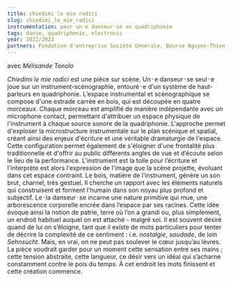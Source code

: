 ```yaml
---
title: chiedimi le mie radici
slug: chiedimi_le_mie_radici
instrumentation: pour un᛫e danseur᛫se en quadriphonie
tags: danse, quadriphonie, electronic
year: 2022/2023
partners: Fondation d'entreprise Société Générale, Bourse Nguyen-Thien Dao
---
```


avec _Mélisande Tonolo_

_Chiedimi le mie radici_ est une pièce sur scène.
Un᛫e danseur᛫se seul᛫e joue sur un instrument-scénographie, entouré᛫e d'un système de haut-parleurs en quadriphonie.
L’espace instrumental et scénographique se compose d'une estrade carrée en bois, qui est découpée en quatre morceaux. Chaque morceau est amplifié de manière indépendante avec un microphone contact, permettant d'attribuer un espace physique de l'instrument à chaque source sonore de la quadriphonie. L'approche permet d'exploser la microstructure instrumentale sur le plan scénique et spatial, créant ainsi des enjeux d'écriture et une véritable dramaturgie de l'espace. Cette configuration permet également de s'éloigner d'une frontalité plus traditionnelle et d'offrir au public différents angles de vue et d’écoute selon le lieu de la performance.
L’instrument est la toile pour l’écriture et l'interprète est alors l'expression de l'image que la scène projette, évoluant dans cet espace contraint. Le bois, matière de l’instrument, génère un son brut, charnel, très gestuel. Il cherche un rapport avec les éléments naturels qui construisent et forment l'humain dans son noyau plus profond et subjectif. Le᛫la danseur᛫se incarne une nature primitive qui mue, une arborescence corporelle encrée dans l’espace par ses racines. Cette idée évoque ainsi la notion de patrie, terre où l’on a grandi ou, plus simplement, un endroit habituel auquel on est attaché - malgré soi. Il est souvent désiré quand de lui on s’éloigne, tant que il existe de mots particuliers pour tenter de décrire la complexité de ce sentiment : i.e. _nostalgie_, _saudade_, de loin _Sehnsucht_.
Mais, en vrai, on ne peut pas soulever le cœur jusqu’au lèvres. La pièce voudrait garder pour un moment cette sensation entre ses mains ; cette tension abstraite, cette langueur, ce désir vers un idéal qui s’acharne constamment contre le pois du temps.
À cet endroit les mots finissent et cette création commence.